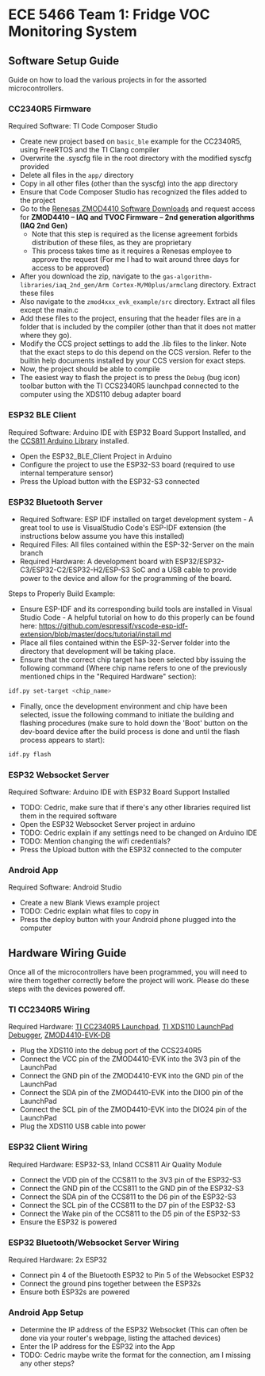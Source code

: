 # ECE 5466 Team 1: Fridge VOC Monitoring System

## Software Setup Guide

Guide on how to load the various projects in for the assorted microcontrollers.


### CC2340R5 Firmware

Required Software: TI Code Composer Studio

 * Create new project based on `basic_ble` example for the CC2340R5, using FreeRTOS and the TI Clang compiler
 * Overwrite the .syscfg file in the root directory with the modified syscfg provided
 * Delete all files in the `app/` directory
 * Copy in all other files (other than the syscfg) into the app directory
 * Ensure that Code Composer Studio has recognized the files added to the project
 * Go to the [Renesas ZMOD4410 Software Downloads](https://www.renesas.com/us/en/products/sensor-products/environmental-sensors/metal-oxide-gas-sensors/zmod4410-firmware-configurable-indoor-air-quality-iaq-sensor-embedded-artificial-intelligence-ai#design_development) and request access for **ZMOD4410 – IAQ and TVOC Firmware – 2nd generation algorithms (IAQ 2nd Gen)**
    * Note that this step is required as the license agreement forbids distribution of these files, as they are proprietary
    * This process takes time as it requires a Renesas employee to approve the request (For me I had to wait around three days for access to be approved)
 * After you download the zip, navigate to the `gas-algorithm-libraries/iaq_2nd_gen/Arm Cortex-M/M0plus/armclang` directory. Extract these files
 * Also navigate to the `zmod4xxx_evk_example/src` directory. Extract all files except the main.c
 * Add these files to the project, ensuring that the header files are in a folder that is included by the compiler (other than that it does not matter where they go).
 * Modify the CCS project settings to add the .lib files to the linker. Note that the exact steps to do this depend on the CCS version. Refer to the builtin help documents installed by your CCS version for exact steps.
 * Now, the project should be able to compile
 * The easiest way to flash the project is to press the `Debug` (bug icon) toolbar button with the TI CCS2340R5 launchpad connected to the computer using the XDS110 debug adapter board

### ESP32 BLE Client

Required Software: Arduino IDE with ESP32 Board Support Installed, and the [CCS811 Arduino Library](https://github.com/maarten-pennings/CCS811) installed.

* Open the ESP32_BLE_Client Project in Arduino
* Configure the project to use the ESP32-S3 board (required to use internal temperature sensor)
* Press the Upload button with the ESP32-S3 connected

### ESP32 Bluetooth Server

* Required Software: ESP IDF installed on target development system
                      - A great tool to use is VisualStudio Code's ESP-IDF extension (the instructions below assume you have this installed)
* Required Files: All files contained within the ESP-32-Server on the main branch
* Required Hardware: A development board with ESP32/ESP32-C3/ESP32-C2/ESP32-H2/ESP-S3 SoC
                   and a USB cable to provide power to the device and allow for the programming of the board.

Steps to Properly Build Example:
* Ensure ESP-IDF and its corresponding build tools are installed in Visual Studio Code
      - A helpful tutorial on how to do this properly can be found here: https://github.com/espressif/vscode-esp-idf-extension/blob/master/docs/tutorial/install.md
* Place all files contained within the ESP-32-Server folder into the directory that development will be taking place.
* Ensure that the correct chip target has been selected bby issuing the following command (Where chip name refers to one of the previously mentioned chips in the "Required Hardware" section):

```bash
idf.py set-target <chip_name>
```

* Finally, once the development environment and chip have been selected, issue the following command to initiate the building and flashing procedures (make sure to hold down the 'Boot' button on the dev-board device after the build process is done and until the flash process appears to start):

```bash
idf.py flash
```

### ESP32 Websocket Server

Required Software: Arduino IDE with ESP32 Board Support Installed

* TODO: Cedric, make sure that if there's any other libraries required list them in the required software
* Open the ESP32 Websocket Server project in arduino
* TODO: Cedric explain if any settings need to be changed on Arduino IDE
* TODO: Mention changing the wifi credentials?
* Press the Upload button with the ESP32 connected to the computer

### Android App

Required Software: Android Studio

* Create a new Blank Views example project
* TODO: Cedric explain what files to copy in
* Press the deploy button with your Android phone plugged into the computer

## Hardware Wiring Guide

Once all of the microcontrollers have been programmed, you will need to wire them together correctly before the project will work. Please do these steps with the devices powered off.

### TI CC2340R5 Wiring

Required Hardware: [TI CC2340R5 Launchpad](https://www.ti.com/tool/LP-EM-CC2340R5), [TI XDS110 LaunchPad Debugger](https://www.ti.com/tool/LP-XDS110), [ZMOD4410-EVK-DB](https://www.digikey.com/en/products/detail/renesas-electronics-corporation/ZMOD4410-EVK-DB/14010939)

* Plug the XDS110 into the debug port of the CCS2340R5
* Connect the VCC pin of the ZMOD4410-EVK into the 3V3 pin of the LaunchPad
* Connect the GND pin of the ZMOD4410-EVK into the GND pin of the LaunchPad
* Connect the SDA pin of the ZMOD4410-EVK into the DIO0 pin of the LaunchPad
* Connect the SCL pin of the ZMOD4410-EVK into the DIO24 pin of the LaunchPad
* Plug the XDS110 USB cable into power

### ESP32 Client Wiring

Required Hardware: ESP32-S3, Inland CCS811 Air Quality Module

* Connect the VDD pin of the CCS811 to the 3V3 pin of the ESP32-S3
* Connect the GND pin of the CCS811 to the GND pin of the ESP32-S3
* Connect the SDA pin of the CCS811 to the D6 pin of the ESP32-S3
* Connect the SCL pin of the CCS811 to the D7 pin of the ESP32-S3
* Connect the Wake pin of the CCS811 to the D5 pin of the ESP32-S3
* Ensure the ESP32 is powered

### ESP32 Bluetooth/Websocket Server Wiring

Required Hardware: 2x ESP32

* Connect pin 4 of the Bluetooth ESP32 to Pin 5 of the Websocket ESP32
* Connect the ground pins together between the ESP32s
* Ensure both ESP32s are powered

### Android App Setup

* Determine the IP address of the ESP32 Websocket (This can often be done via your router's webpage, listing the attached devices)
* Enter the IP address for the ESP32 into the App
* TODO: Cedric maybe write the format for the connection, am I missing any other steps?
